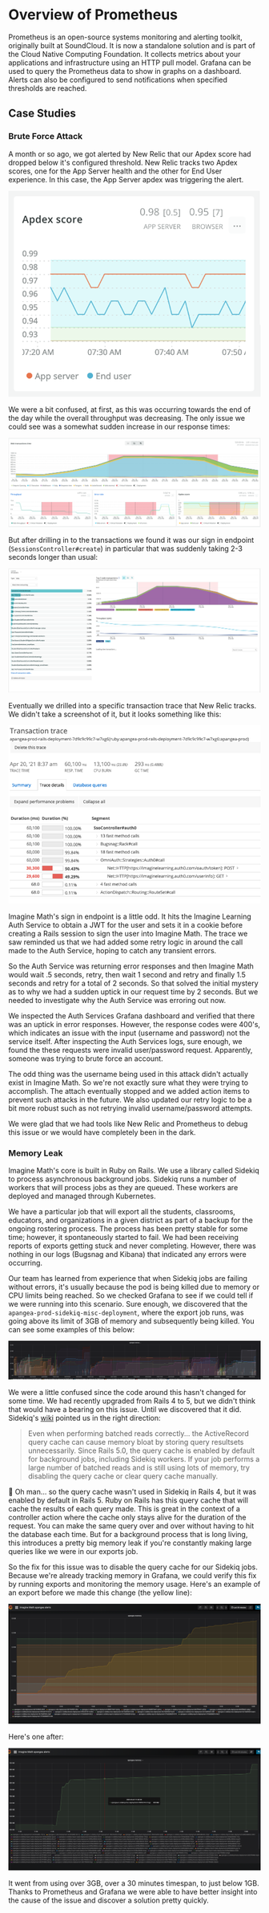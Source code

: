 # Overview of Prometheus

Prometheus is an open-source systems monitoring and alerting toolkit, originally
built at SoundCloud. It is now a standalone solution and is part of the Cloud
Native Computing Foundation. It collects metrics about your applications and
infrastructure using an HTTP pull model. Grafana can be used to query the
Prometheus data to show in graphs on a dashboard. Alerts can also be configured
to send notifications when specified thresholds are reached.

## Case Studies

### Brute Force Attack

A month or so ago, we got alerted by New Relic that our Apdex score had dropped
below it's configured threshold. New Relic tracks two Apdex scores, one for the
App Server health and the other for End User experience. In this case, the App
Server apdex was triggering the alert.

![Apdex](docs/images/new-relic-apdex.png)

We were a bit confused, at first, as this was occurring towards the end of the
day while the overall throughput was decreasing. The only issue we could see was
a somewhat sudden increase in our response times:

![Apdex](docs/images/new-relic-apdex-violation.png)

But after drilling in to the transactions we found it was our sign in endpoint
(`SessionsController#create`) in particular that was suddenly taking 2-3 seconds
longer than usual:

![New Relic transactions](docs/images/new-relic-transactions.png)

Eventually we drilled into a specific transaction trace that New Relic tracks.
We didn't take a screenshot of it, but it looks something like this:

![New Relic transactions](docs/images/new-relic-trace-example.png)

Imagine Math's sign in endpoint is a little odd. It hits the Imagine Learning
Auth Service to obtain a JWT for the user and sets it in a cookie before
creating a Rails session to sign the user into Imagine Math. The trace we saw
reminded us that we had added some retry logic in around the call made to the
Auth Service, hoping to catch any transient errors.

So the Auth Service was returning error responses and then Imagine Math would
wait .5 seconds, retry, then wait 1 second and retry and finally 1.5 seconds and
retry for a total of 2 seconds. So that solved the initial mystery as to why we
had a sudden uptick in our request time by 2 seconds. But we needed to
investigate why the Auth Service was erroring out now.

We inspected the Auth Services Grafana dashboard and verified that there was an
uptick in error responses. However, the response codes were 400's, which
indicates an issue with the input (username and password) not the service
itself. After inspecting the Auth Services logs, sure enough, we found the these
requests were invalid user/password request. Apparently, someone was trying to
brute force an account.

The odd thing was the username being used in this attack didn't actually exist
in Imagine Math. So we're not exactly sure what they were trying to accomplish.
The attach eventually stopped and we added action items to prevent such attacks
in the future. We also updated our retry logic to be a bit more robust such as
not retrying invalid username/password attempts.

We were glad that we had tools like New Relic and Prometheus to debug this issue
or we would have completely been in the dark.

### Memory Leak

Imagine Math's core is built in Ruby on Rails. We use a library called Sidekiq
to process asynchronous background jobs. Sidekiq runs a number of workers that
will process jobs as they are queued. These workers are deployed and managed
through Kubernetes.

We have a particular job that will export all the students, classrooms,
educators, and organizations in a given district as part of a backup for the
ongoing rostering process. The process has been pretty stable for some time;
however, it spontaneously started to fail. We had been receiving reports of
exports getting stuck and never completing. However, there was nothing in our
logs (Bugsnag and Kibana) that indicated any errors were occurring.

Our team has learned from experience that when Sidekiq jobs are failing without
errors, it's usually because the pod is being killed due to memory or CPU limits
being reached. So we checked Grafana to see if we could tell if we were running
into this scenario. Sure enough, we discovered that the
`apangea-prod-sidekiq-misc-deployment`, where the export job runs, was going
above its limit of 3GB of memory and subsequently being killed. You can see some
examples of this below:

![Sidekiq Memory Overview](docs/images/sidekiq-memory-overview.png)

We were a little confused since the code around this hasn't changed for some
time. We had recently upgraded from Rails 4 to 5, but we didn't think that would
have a bearing on this issue. Until we discovered that it did. Sidekiq's
[wiki](https://github.com/mperham/sidekiq/wiki/Problems-and-Troubleshooting#activerecord-query-cache)
pointed us in the right direction:

> Even when performing batched reads correctly... the ActiveRecord query cache
> can cause memory bloat by storing query resultsets unnecessarily. Since Rails
> 5.0, the query cache is enabled by default for background jobs, including
> Sidekiq workers. If your job performs a large number of batched reads and is
> still using lots of memory, try disabling the query cache or clear query cache
> manually.

:facepalm: Oh man... so the query cache wasn't used in Sidekiq in Rails 4, but
it was enabled by default in Rails 5. Ruby on Rails has this query cache that
will cache the results of each query made. This is great in the context of a
controller action where the cache only stays alive for the duration of the
request. You can make the same query over and over without having to hit the
database each time. But for a background process that is long living, this
introduces a pretty big memory leak if you're constantly making large queries
like we were in our exports job.

So the fix for this issue was to disable the query cache for our Sidekiq jobs.
Because we're already tracking memory in Grafana, we could verify this fix by
running exports and monitoring the memory usage. Here's an example of an export
before we made this change (the yellow line):

![Sidekiq Memory Overview](docs/images/sidekiq-misc-before.png)

Here's one after:

![Sidekiq Memory Overview](docs/images/sidekiq-misc-after.png)

It went from using over 3GB, over a 30 minutes timespan, to just below 1GB.
Thanks to Prometheus and Grafana we were able to have better insight into the
cause of the issue and discover a solution pretty quickly.
